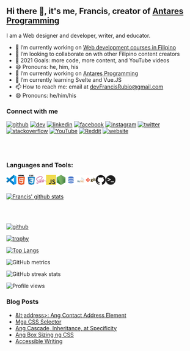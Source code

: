 ## Hi there 👋, it's me, Francis, creator of [Antares Programming][website]

I am a Web designer and developer, writer, and educator.

- 🔭 I’m currently working on [Web development courses in Filipino][course]
- 👯 I’m looking to collaborate on wth other Filipino content creators
- 🥅 2021 Goals: more code, more content, and YouTube videos
- 😄 Pronouns: he, him, his
- 🔭 I’m currently working on [Antares Programming](https://antaresprogramming.github.io/) 
- 🌱 I’m currently learning Svelte and Vue.JS 
- 📫 How to reach me: email at [devFrancisRubio@gmail.com](devFrancisRubio@gmail.com) 
- 😄 Pronouns: he/him/his 

### Connect with me
[<img src='https://cdn.jsdelivr.net/npm/simple-icons@3.0.1/icons/github.svg' alt='github' height='40'>](https://github.com/maniczirconium)  [<img src='https://cdn.jsdelivr.net/npm/simple-icons@3.0.1/icons/dev-dot-to.svg' alt='dev' height='40'>](https://dev.to/teacherbuknoy)  [<img src='https://cdn.jsdelivr.net/npm/simple-icons@3.0.1/icons/linkedin.svg' alt='linkedin' height='40'>](https://www.linkedin.com/in/francis-rubio/)  [<img src='https://cdn.jsdelivr.net/npm/simple-icons@3.0.1/icons/facebook.svg' alt='facebook' height='40'>](https://www.facebook.com/teacherbuknoyofficial)  [<img src='https://cdn.jsdelivr.net/npm/simple-icons@3.0.1/icons/instagram.svg' alt='instagram' height='40'>](https://www.instagram.com/teacherbuknoyofficial/)  [<img src='https://cdn.jsdelivr.net/npm/simple-icons@3.0.1/icons/twitter.svg' alt='twitter' height='40'>](https://twitter.com/teacherbuknoy)  [<img src='https://cdn.jsdelivr.net/npm/simple-icons@3.0.1/icons/stackoverflow.svg' alt='stackoverflow' height='40'>](https://stackoverflow.com/users/5511940)  [<img src='https://cdn.jsdelivr.net/npm/simple-icons@3.0.1/icons/youtube.svg' alt='YouTube' height='40'>](https://www.youtube.com/channel/UCO1MsyeMTHRPk3KoHgW8csw)  [<img src='https://cdn.jsdelivr.net/npm/simple-icons@3.0.1/icons/reddit.svg' alt='Reddit' height='40'>](https://www.reddit.com/user/flr1999)  [<img src='https://cdn.jsdelivr.net/npm/simple-icons@3.0.1/icons/icloud.svg' alt='website' height='40'>](https://maniczirconium.github.io/)  


<br><br>

### Languages and Tools:

<img align="left" alt="Visual Studio Code" width="26px" src="https://raw.githubusercontent.com/github/explore/80688e429a7d4ef2fca1e82350fe8e3517d3494d/topics/visual-studio-code/visual-studio-code.png" />
<img align="left" alt="HTML5" width="26px" src="https://raw.githubusercontent.com/github/explore/80688e429a7d4ef2fca1e82350fe8e3517d3494d/topics/html/html.png" />
<img align="left" alt="CSS3" width="26px" src="https://raw.githubusercontent.com/github/explore/80688e429a7d4ef2fca1e82350fe8e3517d3494d/topics/css/css.png" />
<img align="left" alt="Sass" width="26px" src="https://raw.githubusercontent.com/github/explore/80688e429a7d4ef2fca1e82350fe8e3517d3494d/topics/sass/sass.png" />
<img align="left" alt="JavaScript" width="26px" src="https://raw.githubusercontent.com/github/explore/80688e429a7d4ef2fca1e82350fe8e3517d3494d/topics/javascript/javascript.png" />
<img align="left" alt="Node.js" width="26px" src="https://raw.githubusercontent.com/github/explore/80688e429a7d4ef2fca1e82350fe8e3517d3494d/topics/nodejs/nodejs.png" />
<img align="left" alt="SQL" width="26px" src="https://raw.githubusercontent.com/github/explore/80688e429a7d4ef2fca1e82350fe8e3517d3494d/topics/sql/sql.png" />
<img align="left" alt="MySQL" width="26px" src="https://raw.githubusercontent.com/github/explore/80688e429a7d4ef2fca1e82350fe8e3517d3494d/topics/mysql/mysql.png" />
<img align="left" alt="Git" width="26px" src="https://raw.githubusercontent.com/github/explore/80688e429a7d4ef2fca1e82350fe8e3517d3494d/topics/git/git.png" />
<img align="left" alt="GitHub" width="26px" src="https://raw.githubusercontent.com/github/explore/78df643247d429f6cc873026c0622819ad797942/topics/github/github.png" />
<img align="left" alt="HTML5" width="26px" src="https://raw.githubusercontent.com/github/explore/80688e429a7d4ef2fca1e82350fe8e3517d3494d/topics/terminal/terminal.png" />

<br><br>

[![Francis' github stats](https://github-readme-stats.vercel.app/api?username=maniczirconium&show_icons=true)](https://github.com/anuraghazra/github-readme-stats)

<br><br>

[<img src='https://cdn.jsdelivr.net/npm/simple-icons@3.0.1/icons/github.svg' alt='github' height='40'>](https://github.com/maniczirconium)  

[![trophy](https://github-profile-trophy.vercel.app/?username=maniczirconium)](https://github.com/ryo-ma/github-profile-trophy)

[![Top Langs](https://github-readme-stats.vercel.app/api/top-langs/?username=maniczirconium)](https://github.com/anuraghazra/github-readme-stats)

![GitHub metrics](https://metrics.lecoq.io/maniczirconium)  

![GitHub streak stats](https://github-readme-streak-stats.herokuapp.com/?user=maniczirconium)  

![Profile views](https://gpvc.arturio.dev/maniczirconium)  

### Blog Posts
<!-- BLOG-POST-LIST:START -->
- [&amp;lt;address&gt;: Ang Contact Address Element](https://antaresprogramming.github.io/blog/address-element/)
- [Mga CSS Selector](https://antaresprogramming.github.io/blog/css-selectors/)
- [Ang Cascade, Inheritance, at Specificity](https://antaresprogramming.github.io/blog/cascade-inheritance-specificity/)
- [Ang Box Sizing ng CSS](https://antaresprogramming.github.io/blog/box-sizing/)
- [Accessible Writing](https://antaresprogramming.github.io/blog/accessible-writing/)
<!-- BLOG-POST-LIST:END -->



[website]: https://maniczirconium.github.io/
[course]: https://antaresprogramming.github.io/courses/
[youtube]: https://www.youtube.com/channel/UCO1MsyeMTHRPk3KoHgW8csw
[twitter]: https://twitter.com/teacherbuknoy
[instagram]: https://instagram.com/teacherbuknoyofficial
